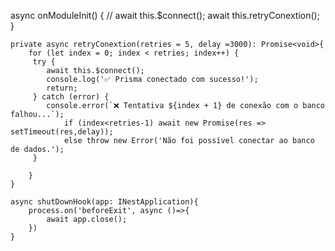 

 async onModuleInit() {
       // await this.$connect();
       await this.retryConextion();
    }

    private async retryConextion(retries = 5, delay =3000): Promise<void>{
        for (let index = 0; index < retries; index++) {
         try {
            await this.$connect();
            console.log('✅ Prisma conectado com sucesso!');
            return;
         } catch (error) {
            console.error(`❌ Tentativa ${index + 1} de conexão com o banco falhou...`);
                if (index<retries-1) await new Promise(res => setTimeout(res,delay));
                else throw new Error('Não foi possível conectar ao banco de dados.');
         }
            
        }
    }

    async shutDownHook(app: INestApplication){
        process.on('beforeExit', async ()=>{
            await app.close();
        })
    }